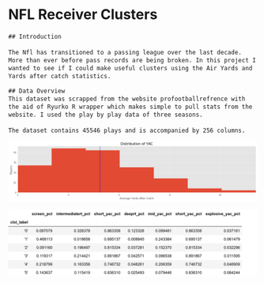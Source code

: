# NFL Receiver Clusters 

```
## Introduction

The Nfl has transitioned to a passing league over the last decade. More than ever before pass records are being broken. In this project I wanted to see if I could make useful clusters using the Air Yards and Yards after catch statistics.  
```

```
## Data Overview
This dataset was scrapped from the website profootballrefrence with the aid of Ryurko R wrapper which makes simple to pull stats from the website. I used the play by play data of three seasons. 

The dataset contains 45546 plays and is accompanied by 256 columns.
```

![Distribution of YAC](README/Distribution%20of%20YAC.png)

![Cluster_means](README/table_clust.png)



